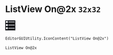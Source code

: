 # ListView On@2x `32x32`
<img src="/img/ListView%20On@2x.png" width=32 height=32>

``` CSharp
EditorGUIUtility.IconContent("ListView On@2x")
```
```
ListView On@2x
```
